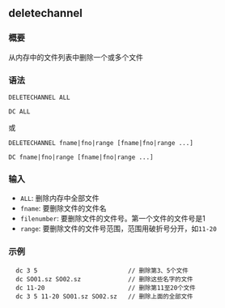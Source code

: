 ## deletechannel

### 概要

从内存中的文件列表中删除一个或多个文件

### 语法

``` {.bash}
DELETECHANNEL ALL
```
``` {.bash}
DC ALL
```

或

``` {.bash}
DELETECHANNEL fname|fno|range [fname|fno|range ...]
```
``` {.bash}
DC fname|fno|range [fname|fno|range ...]
```

### 输入

- `ALL`: 删除内存中全部文件
- `fname`: 要删除文件的文件名
- `filenumber`: 要删除文件的文件号。第一个文件的文件号是1
- `range`: 要删除文件的文件号范围，范围用破折号分开，如`11-20`

### 示例

``` {.bash}
  dc 3 5                         // 删除第3、5个文件
  dc SO01.sz SO02.sz             // 删除这些名字的文件
  dc 11-20                       // 删除第11至20个文件
  dc 3 5 11-20 SO01.sz SO02.sz   // 删除上面的全部文件
```
